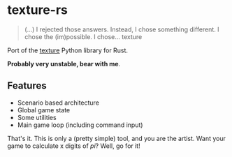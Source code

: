 # texture-rs

> (...) I rejected those answers. Instead, I chose something different. I chose
> the (im)possible. I chose... texture

Port of the [texture](https://github.com/rmed/texture) Python library for Rust.

**Probably very unstable, bear with me**.

## Features

- Scenario based architecture
- Global game state
- Some utilities
- Main game loop (including command input)

That's it. This is only a (pretty simple) tool, and you are the artist. Want
your game to calculate x digits of *pi*? Well, go for it!

